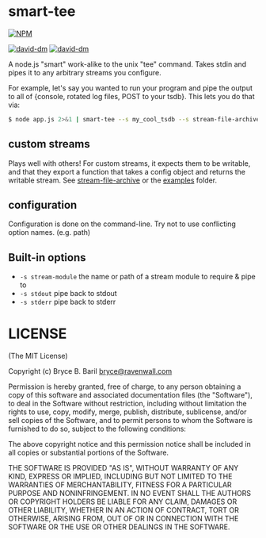 smart-tee
=========

[![NPM](https://nodei.co/npm/smart-tee.png)](https://nodei.co/npm/smart-tee/)

[![david-dm](https://david-dm.org/brycebaril/smart-tee.png)](https://david-dm.org/brycebaril/smart-tee/)
[![david-dm](https://david-dm.org/brycebaril/smart-tee/dev-status.png)](https://david-dm.org/brycebaril/smart-tee#info=devDependencies/)

A node.js "smart" work-alike to the unix "tee" command. Takes stdin and pipes it to any arbitrary streams you configure.

For example, let's say you wanted to run your program and pipe the output to all of {console, rotated log files, POST to your tsdb}. This lets you do that via:

```bash
$ node app.js 2>&1 | smart-tee --s my_cool_tsdb --s stream-file-archive --s stdout --path logs/app-%Y-%m-%d.log --compress true
```

custom streams
--------------

Plays well with others! For custom streams, it expects them to be writable, and that they export a function that takes a config object and returns the writable stream. See [stream-file-archive](http://npm.im/stream-file-archive) or the [examples](https://github.com/brycebaril/smart-tee/tree/master/example) folder.

configuration
-------------

Configuration is done on the command-line. Try not to use conflicting option names. (e.g. path)

Built-in options
----------------

  * `-s stream-module` the name or path of a stream module to require & pipe to
  * `-s stdout` pipe back to stdout
  * `-s stderr` pipe back to stderr

LICENSE
=======

(The MIT License)

Copyright (c) Bryce B. Baril <bryce@ravenwall.com>

Permission is hereby granted, free of charge, to any person obtaining a copy of this software and associated documentation files (the "Software"), to deal in the Software without restriction, including without limitation the rights to use, copy, modify, merge, publish, distribute, sublicense, and/or sell copies of the Software, and to permit persons to whom the Software is furnished to do so, subject to the following conditions:

The above copyright notice and this permission notice shall be included in all copies or substantial portions of the Software.

THE SOFTWARE IS PROVIDED "AS IS", WITHOUT WARRANTY OF ANY KIND, EXPRESS OR IMPLIED, INCLUDING BUT NOT LIMITED TO THE WARRANTIES OF MERCHANTABILITY, FITNESS FOR A PARTICULAR PURPOSE AND NONINFRINGEMENT. IN NO EVENT SHALL THE AUTHORS OR COPYRIGHT HOLDERS BE LIABLE FOR ANY CLAIM, DAMAGES OR OTHER LIABILITY, WHETHER IN AN ACTION OF CONTRACT, TORT OR OTHERWISE, ARISING FROM, OUT OF OR IN CONNECTION WITH THE SOFTWARE OR THE USE OR OTHER DEALINGS IN THE SOFTWARE.

